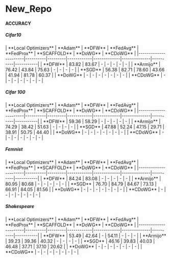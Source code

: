 # New_Repo
<h4> ACCURACY</h4>

<h5> Cifar10</h5>
| **Local Optimizers** | **Adam** | **DFW** | **FedAvg** | **FedProx** | **SCAFFOLD** | **DoWG** | **CDoWG** |
|----------------------|----------|---------|------------|-------------|--------------|----------|-----------|
| **DFW**              | 83.82    | 83.67   | -          | -           | -            | -        | -         |
| **Armijo**           | 76.42    | 43.84   | 75.63      | -           | -            | -        | -         |
| **SGD**              | 56.38    | 82.71   | 78.60      | 43.66       | 41.94        | 81.78    | 60.37     |
| **DoWG**             | -        | -       | -          | -           | -            | -        | -         |
| **CDoWG**            | -        | -       | -          | -           | -            | -        | -         |

<h5>Cifar 100</h5>
| **Local Optimizers** | **Adam** | **DFW** | **FedAvg** | **FedProx** | **SCAFFOLD** | **DoWG** | **CDoWG** |
|----------------------|----------|---------|------------|-------------|--------------|----------|-----------|
| **DFW**              | 59.36    | 58.29   | -          | -           | -            | -        | -         |
| **Armijo**           | 74.29    | 38.42   | 51.63      | -           | -            | -        | -         |
| **SGD**              | 47.88    | 52.24   | 47.15      | 29.71       | 38.91        | 50.75    | 44.40     |
| **DoWG**             | -        | -       | -          | -           | -            | -        | -         |
| **CDoWG**            | -        | -       | -          | -           | -            | -        | -         |

<h5>Femnist</h5>
| **Local Optimizers** | **Adam** | **DFW** | **FedAvg** | **FedProx** | **SCAFFOLD** | **DoWG** | **CDoWG** |
|----------------------|----------|---------|------------|-------------|--------------|----------|-----------|
| **DFW**              | 84.24    | 83.08   | -          | -           | -            | -        | -         |
| **Armijo**           | 80.95    | 80.68   | -          | -           | -            | -        | -         |
| **SGD**              | 76.70    | 84.79   | 84.67      | 73.13       | 66.91        | 84.05    | 81.56     |
| **DoWG**             | -        | -       | -          | -           | -            | -        | -         |
| **CDoWG**            | -        | -       | -          | -           | -            | -        | -         |

<h5>Shakespeare</h5>
| **Local Optimizers** | **Adam** | **DFW** | **FedAvg** | **FedProx** | **SCAFFOLD** | **DoWG** | **CDoWG** |
|----------------------|----------|---------|------------|-------------|--------------|----------|-----------|
| **DFW**              | 53.49    | 42.64   | -          | 54.11       | -            | -        | -         |
| **Armijo**           | 39.23    | 39.36   | 40.32      | -           | -            | -        | -         |
| **SGD**              | 46.16    | 39.83   | 40.03      | 46.48       | 37.71        | 37.10    | 20.62     |
| **DoWG**             | -        | -       | -          | -           | -            | -        | -         |
| **CDoWG**            | -        | -       | -          | -           | -            | -        | -         |
